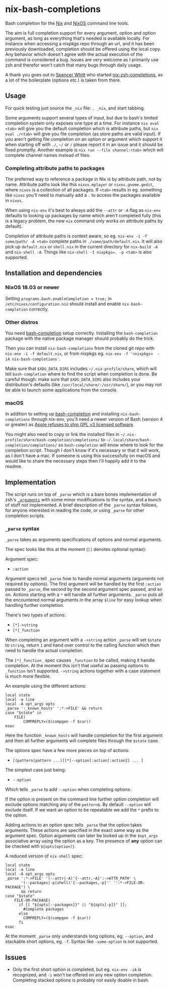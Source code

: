 # nix-bash-completions
Bash completion for the [Nix](https://nixos.org/nix/) and [NixOS](https://nixos.org/) command line tools.

The aim is full completion support for every argument, option and option argument, as long as everything that's needed is available locally. For instance when accessing a nixpkgs repo through an url, and it has been previously downloaded, completion should be offered using the local copy. Any behavior which doesn't agree with the actual execution of the command is considered a bug. Issues are very welcome as I primarily use zsh and therefor won't catch that many bugs through daily usage.

A thank you goes out to [Spencer Whitt](https://github.com/spwhitt) who started [nix-zsh-completions](https://github.com/spwhitt/nix-zsh-completions), as a lot of the boilerplate (options etc.) is taken from there.

## Usage

For quick testing just source the `_nix` file: `. _nix`, and start tabbing.

Some arguments support several types of input, but due to bash's limited completion system only exposes one type at a time. For instance `nix eval <tab>` will give you the default completion which is attribute paths, but `nix eval ./<tab>` will give you file completion (as store paths are valid input). If you aren't getting file completion on an option or argument which support it when starting off with `./`, `~/` or `/` please report it in an issue and it should be fixed promptly. Another example is `nix run --file channel:<tab>` which will complete channel names instead of files.

### Completing attribute paths to packages

The preferred way to reference a package in Nix is by attribute path, not by name. Attribute paths look like this `nixos.mplayer` or `nixos.gnome.gedit`, where `nixos` is a collection of all packages. If `<tab>` results in eg. something like `nixos` you'll need to manually add a `.` to access the packages available in `nixos`. 

When using `nix-env` it's best to always add the `--attr` or `-A` flag as `nix-env` defaults to looking up packages by name which aren't completed fully (this is a legacy problem, the new `nix` command only works on attribute paths by default).

Completion of attribute paths is context aware, so eg. `nix-env -i -f some/path/ -A <tab>` complete paths in `./some/path/default.nix`. It will also pick up `default.nix` or `shell.nix` in the current directory for `nix-build -A` and `nix-shell -A`. Things like `nix-shell -I nixpkgs=. -p <tab>` is also supported.

## Installation and dependencies

### NixOS 18.03 or newer

Setting `programs.bash.enableCompletion = true;` in `/etc/nixos/configuration.nix` should install and enable `nix-bash-completion` correctly.

### Other distros

You need [bash-completion](https://github.com/scop/bash-completion) setup correctly. Installing the `bash-completion` package with the native package manager should probably do the trick.

Then you can install `nix-bash-completions` from the cloned git repo with `nix-env -i -f default.nix`, or from nixpkgs eg. `nix-env -f '<nixpkgs>  -iA nix-bash-completions'`.

Make sure that `$XDG_DATA_DIRS` includes `~/.nix-profile/share`, which will tell `bash-completion` where to find the script when completion is done.  Be careful though: make sure that `$XDG_DATA_DIRS` also includes your distribution's defaults (like `/usr/local/share/:/usr/share/`), or you may not be able to launch some applications from the console.

### macOS

In addition to setting up [bash-completion](https://github.com/scop/bash-completion) and installing `nix-bash-completions` through nix-env, you'll need a newer version of Bash (version 4 or greater) as [Apple refuses to ship GPL v3 licensed software](http://meta.ath0.com/2012/02/05/apples-great-gpl-purge/).

You might also need to copy or link the installed files in `~/.nix-profile/share/bash-completion/completions/` to `~/.local/share/bash-completion/completions/` so `bash-completion` will know where to look for the completion script. Though I don't know if it's necessary or that it will work, as I don't have a mac. If someone is using this successfully on macOS and would like to share the necessary steps then I'll happily add it to the readme.

## Implementation

The script runs on top of `_parse` which is a bare bones implementation of zsh's [`_arguments`](http://zsh.sourceforge.net/Doc/Release/Completion-System.html#index-_005farguments) with some minor modifications to the syntax, and a bunch of stuff not implemented. A brief description of the `_parse` syntax follows, for anyone interested in reading the code, or using `_parse` for other completion scripts.

### `_parse` syntax
`_parse` takes as arguments specifications of options and normal arguments.

The spec looks like this at the moment (`[]` denotes optional syntax):

Argument spec:
- `:action`

Argument specs tell `_parse` how to handle normal arguments (arguments not required by options). The first argument will be handled by the first `:action` passed to `_parse`, the second by the second argument spec passed, and so on. Actions starting with a `*` will handle all further arguments. `_parse` puts all the encountered normal arguments in the array `$line` for easy lookup when handling further completion.

There's two types of actions:

- `[*]->string`
- `[*]_function`

When completing an argument with a `->string` action `_parse` will set `$state` to `string`, return `1` and hand over control to the calling function which then need to handle the actual completion.

The `[*]_function_` spec causes `_function` to be called, making it handle completion. At the moment this isn't that useful as passing options to `_function` isn't supported. `->string` actions together with a case statement is much more flexible.

An example using the different actions:
```shell
local state
local -a line
local -A opt_args opts
_parse ':_known_hosts' ':*->FILE' && return
case "$state" in
    FILE)
        COMPREPLY=($(compgen -f $cur))
esac
```
Here the function `_known_hosts` will handle completion for the first argument and then all further arguments will complete files through the `$state` case.

The options spec have a few more pieces on top of actions:
- `[(pattern|pattern ...)][*]--option[:action[:action2] ... ]`

The simplest case just being:
- `--option`

Which tells `_parse` to add `--option` when completing options.

If the option is present on the command line further option completion will exclude options matching any of the `pattern`s. By default `--option` will exclude itself. If we want an option to be repeatable we add the `*` prefix to the option.

Adding actions to an option spec tells `_parse` that the option takes arguments. These actions are specified in the exact same way as the argument spec. Option arguments can later be looked up in the `$opt_args` associative array using the option as a key. The presence of __any__ option can be checked with `${opts[option]}`.

A reduced version of `nix-shell` spec:
```shell
local state
local -a line
local -A opt_args opts
_parse ':*->FILE' '(--attr|-A)'{--attr,-A}':->ATTR_PATH' \
       '(--packages|-p|shell)'{--packages,-p}'' '':*->FILE-OR-PACKAGE') \
       && return
case "$state"
    FILE-OR-PACKAGE)
      if [[ "${opts[--packages]}" || "${opts[-p]}" ]];
        #Complete packages
      else
        COMPREPLY=($(compgen -f $cur))
      fi
esac
```

At the moment `_parse` only understands long options, eg. `--option`, and stackable short options, eg. `-f`. Syntax like `-some-option` is not supported.

## Issues

- Only the first short option is completed, but eg. `nix-env -iA` is recognized, and `-i` won't be offered on any new option completion. Completing stacked options is probably not easily doable in bash.

